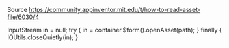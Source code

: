 Source https://community.appinventor.mit.edu/t/how-to-read-asset-file/6030/4

InputStream in = null;
try {
  in = container.$form().openAsset(path);
} finally {
  IOUtils.closeQuietly(in);
}
